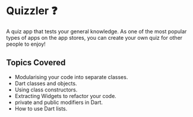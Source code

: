 # Quizzler ❓

A quiz app that tests your general knowledge. As one of the most popular types of apps on the app
stores, you can create your own quiz for other people to enjoy!

## Topics Covered

- Modularising your code into separate classes.
- Dart classes and objects.
- Using class constructors.
- Extracting Widgets to refactor your code.
- private and public modifiers in Dart.
- How to use Dart lists.